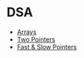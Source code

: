 # DSA

- [Arrays](https://leetcode.com/list?selectedList=ok4720hh)
- [Two Pointers](https://leetcode.com/list/?selectedList=ok47woy1)
- [Fast & Slow Pointers](https://leetcode.com/list/?selectedList=ok47lg6c)
